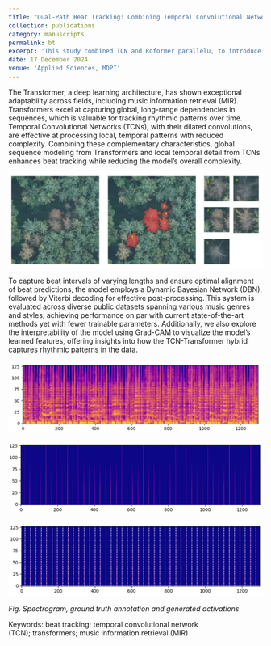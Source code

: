 ```yaml
---
title: "Dual-Path Beat Tracking: Combining Temporal Convolutional Networks and Transformers in Parallel"
collection: publications
category: manuscripts
permalink: bt
excerpt: 'This study combined TCN and Roformer parallelu, to introduce inductive bias in the transformer model and improve the predictions while also reducing the parameters, the number of layers of transformer and associated parameters could be used as TCN is lightweight and provides decent results independently.'
date: 17 December 2024
venue: 'Applied Sciences, MDPI'
---
```


The Transformer, a deep learning architecture, has shown exceptional adaptability across fields, including music information retrieval (MIR). Transformers excel at capturing global, long-range dependencies in sequences, which is valuable for tracking rhythmic patterns over time. Temporal Convolutional Networks (TCNs), with their dilated convolutions, are effective at processing local, temporal patterns with reduced complexity. Combining these complementary characteristics, global sequence modeling from Transformers and local temporal detail from TCNs enhances beat tracking while reducing the model’s overall complexity.

![Beat Tracking Model Overview](/_publications/image.png)



To capture beat intervals of varying lengths and ensure optimal alignment of beat predictions, the model employs a Dynamic Bayesian Network (DBN), followed by Viterbi decoding for effective post-processing. This system is evaluated across diverse public datasets spanning various music genres and styles, achieving performance on par with current state-of-the-art methods yet with fewer trainable parameters. Additionally, we also explore the interpretability of the model using Grad-CAM to visualize the model’s learned features, offering insights into how the TCN-Transformer hybrid captures rhythmic patterns in the data.

![Grad-CAM Visualization 1](./image_bt2.png)



![Grad-CAM Visualization 2](./image_bt3.png)



![Spectrogram and Activations](image_bt4.png)



*Fig. Spectrogram, ground truth annotation and generated activations*

Keywords: beat tracking; temporal convolutional network (TCN); transformers; music information retrieval (MIR)

